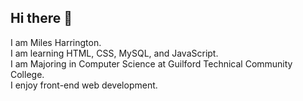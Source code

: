 ## Hi there 👋

I am Miles Harrington. <br>
I am learning HTML, CSS, MySQL, and JavaScript. <br>
I am Majoring in Computer Science at Guilford Technical Community College. <br>
I enjoy front-end web development.

